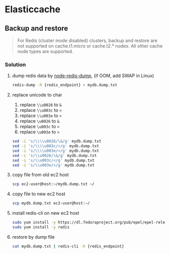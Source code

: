 # Elasticcache

## Backup and restore

> For Redis (cluster mode disabled) clusters, backup and restore are not supported on cache.t1.micro or cache.t2.* nodes. All other cache node types are supported.

### Solution

1. dump redis data by [node-redis-dump](https://github.com/jeremyfa/node-redis-dump), (if OOM, add SWAP in Linux)

    ```bash
    redis-dump -h {redis_endpoint} > mydb.dump.txt
    ```

1. replace unicode to char
    1. replace `\\u0026` to `&`
    1. replace `\\u003c` to `<`
    1. replace `\\u003e` to `>`
    1. replace `\u0026` to `&`
    1. replace `\u003c` to `<`
    1. replace `\u003e` to `>`

    ```bash
    sed -i 's/\\\\u0026/\&/g' mydb.dump.txt
    sed -i 's/\\\\u003c/</g' mydb.dump.txt
    sed -i 's/\\\\u003e/>/g' mydb.dump.txt
    sed -i 's/\\u0026/\&/g' mydb.dump.txt
    sed -i 's/\\u003c/</g' mydb.dump.txt
    sed -i 's/\\u003e/>/g' mydb.dump.txt
    ```

1. copy file from old ec2 host

    ```bash
    scp ec2-user@host:~/mydb.dump.txt ~/
    ```

1. copy file to new ec2 host

    ```bash
    scp mydb.dump.txt ec2-user@host:~/
    ```

1. install redis-cli on new ec2 host

    ```bash
    sudo yum install -y https://dl.fedoraproject.org/pub/epel/epel-release-latest-7.noarch.rpm
    sudo yum install -y redis
    ```

1. restore by dump file

    ```bash
    cat mydb.dump.txt | redis-cli -h {redis_endpoint}
    ```